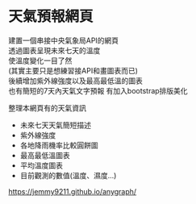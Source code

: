 # 天氣預報網頁 
  

建置一個串接中央氣象局API的網頁  
透過圖表呈現未來七天的溫度  
使溫度變化一目了然  
(其實主要只是想練習接API和畫圖表而已)  
後續增加紫外線強度以及最高最低溫的圖表  
也有簡短的7天內天氣文字預報 
有加入bootstrap排版美化

整理本網頁有的天氣資訊  
+ 未來七天天氣簡短描述 
+ 紫外線強度  
+ 各地降雨機率比較圓餅圖
+ 最高最低溫圖表
+ 平均溫度圖表
+ 目前觀測的數值(溫度、濕度...)

https://jemmy9211.github.io/anygraph/
